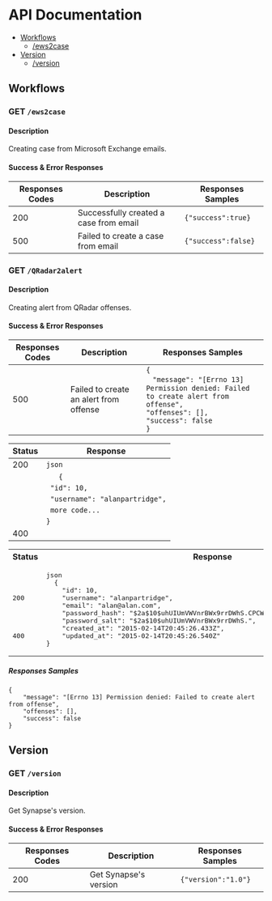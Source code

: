 # API Documentation

+ [Workflows](#workflows)
    + [/ews2case](#get-ews2case)
+ [Version](#version)
    + [/version](#get-version)

## Workflows

### GET ```/ews2case```

#### Description

Creating case from Microsoft Exchange emails.

#### Success & Error Responses

| Responses Codes | Description | Responses Samples |
| --------------- | ----------- | ----------------- |
| 200             | Successfully created a case from email | ```{"success":true}``` |
| 500             | Failed to create a case from email     | ```{"success":false}``` |

### GET ```/QRadar2alert```

#### Description

Creating alert from QRadar offenses.

#### Success & Error Responses

| Responses Codes | Description | Responses Samples |
| --------------- | ----------- | ----------------- |
| 500             | Failed to create an alert from offense | ```{```<br>&nbsp;&nbsp;&nbsp;```"message": "[Errno 13] Permission denied: Failed to create alert from offense",```<br>    ```"offenses": [],```<br>    ```"success": false```<br>```}``` |

| Status | Response  |
| ------ | --------- |
| 200    | `json`                          |
|        | `   {`                          |
|        | ` "id": 10,`                    |
|        | ` "username": "alanpartridge",` |
|        | ` more code...`                 |
|        | `}`                             |
| 400    |                                 |

<table>
<tr>
<th>
Status
</th>
<th>
Response
</th>
</tr>

<tr>

<td>
<pre>
<br/><br/><br/>200<br/><br/><br/><br/><br/>400<br/>
</pre>
</td>

<td>
<pre>
json
  {
    "id": 10,
    "username": "alanpartridge",
    "email": "alan@alan.com",
    "password_hash": "$2a$10$uhUIUmVWVnrBWx9rrDWhS.CPCWCZsyqqa8./whhfzBZydX7yvahHS",
    "password_salt": "$2a$10$uhUIUmVWVnrBWx9rrDWhS.",
    "created_at": "2015-02-14T20:45:26.433Z",
    "updated_at": "2015-02-14T20:45:26.540Z"
}
</pre>
</td>

</tr>
</table>

##### Responses Samples

```
{
    "message": "[Errno 13] Permission denied: Failed to create alert from offense",
    "offenses": [],
    "success": false
}
```

## Version

### GET ```/version```

#### Description

Get Synapse's version.


#### Success & Error Responses

| Responses Codes | Description | Responses Samples |
| --------------- | ----------- | ----------------- |
| 200             | Get Synapse's version | ```{"version":"1.0"}``` |
